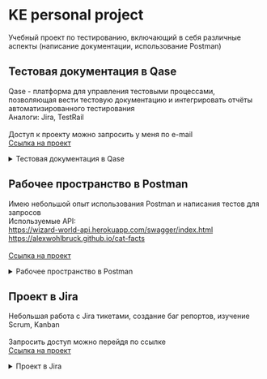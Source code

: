 # KE personal project

Учебный проект по тестированию, включающий в себя различные аспекты (написание документации, использование Postman)

## Тестовая документация в Qase 
Qase - платформа для управления тестовыми процессами, позволяющая вести тестовую документацию и интегрировать отчёты автоматизированного тестирования<br />
Аналоги: Jira, TestRail<br />
<br />
Доступ к проекту можно запросить у меня по e-mail<br />
[Ссылка на проект](https://app.qase.io/project/KE)<br />
<details>
	<summary>Тестовая документация в Qase</summary>
	<img src="https://github.com/mycoldhands/KE/assets/161601627/b9092039-a2a9-42d0-83e8-15722213b19a" />
</details>


## Рабочее пространство в Postman
Имею небольшой опыт использования Postman и написания тестов для запросов<br />
Используемые API:<br />
https://wizard-world-api.herokuapp.com/swagger/index.html<br />
https://alexwohlbruck.github.io/cat-facts<br />
<br />
[Ссылка на проект](https://www.postman.com/altimetry-astronomer-38517893/workspace/my-test-project/request/33314807-1dd8e2db-3da8-4289-8018-a5709fef37ff)<br />
<details>
	<summary>Рабочее пространство в Postman</summary>
	<img src="https://github.com/mycoldhands/KE/assets/161601627/9ffcec09-b3ed-442b-9b5c-9b72d15a6c70" />
</details>


## Проект в Jira<br />
Небольшая работа с Jira тикетами, создание баг репортов, изучение Scrum, Kanban<br />
<br />
Запросить доступ можно перейдя по ссылке<br />
[Ссылка на проект](https://ke-project.atlassian.net/jira/software/projects/KE/boards/2)<br />
<details>
	<summary>Проект в Jira</summary>
	<img src="https://github.com/mycoldhands/KE/assets/161601627/9ffcec09-b3ed-442b-9b5c-9b72d15a6c70" />
</details>
